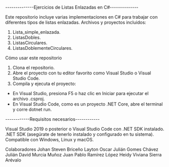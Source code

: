 --------------Ejercicios de Listas Enlazadas en C#--------------

Este repositorio incluye varias implementaciones en C# para trabajar con diferentes tipos de listas enlazadas.
Archivos y proyectos incluidos:
1. Lista_simple_enlazada. 
2. ListasDobles.
3. ListasCirculares.
4. ListasDoblementeCirculares. 

Cómo usar este repositorio
1. Clona el repositorio. 
2. Abre el proyecto con tu editor favorito como Visual Studio o Visual Studio Code.
3. Compila y ejecuta el proyecto:
 - En Visual Studio, presiona F5 o haz clic en Iniciar para ejecutar el archivo .csproj.
 - En Visual Studio Code, como es un proyecto .NET Core, abre el terminal y corre dotnet run.

------------Requisitos necesarios------------

Visual Studio 2019 o posterior o Visual Studio Code con .NET SDK instalado.
.NET SDK (asegúrate de tenerlo instalado y configurado en tu sistema).
Compatible con Windows, Linux y macOS.

Colaboradores
Johan Steven Briceño Layton
Oscar Julián Gomes Chávez
Julián David Murcia Muñoz
Juan Pablo Ramírez López
Heidy Viviana Sierra Arévalo
